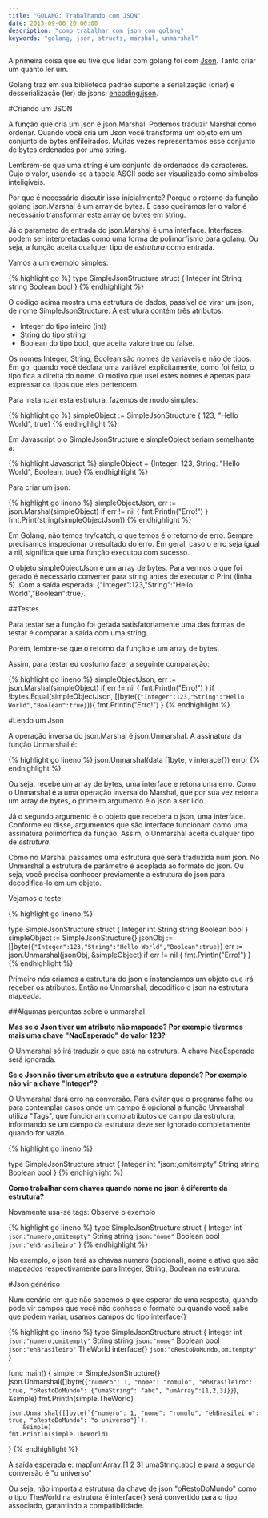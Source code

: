 ```yaml
---
title: "GOLANG: Trabalhando com JSON"
date: 2015-09-06 20:00:00
description: "como trabalhar com json com golang"
keywords: "golang, json, structs, marshal, unmarshal"
---
```


A primeira coisa que eu tive que lidar com golang foi com [Json](http://json.org/). Tanto criar um quanto ler um.

Golang traz em sua biblioteca padrão suporte a serialização (criar) e
desserialização (ler) de jsons: [encoding/json](http://golang.org/pkg/encoding/json/).

#Criando um JSON

A função que cria um json é json.Marshal. Podemos traduzir Marshal como ordenar. Quando
você cria um Json você transforma um objeto em um conjunto de bytes enfileirados. Muitas
vezes representamos esse conjunto de bytes ordenados por uma string.

Lembrem-se que uma string é um conjunto de ordenados de caracteres. Cujo o valor, usando-se a tabela
ASCII pode ser visualizado como simbolos inteligíveis.

Por que é necessário discutir isso inicialmente? Porque o retorno da função golang json.Marshal é um array de bytes.
E caso queiramos ler o valor é necessário transformar este array de bytes em string.

Já o parametro de entrada do json.Marshal é uma interface. Interfaces podem ser interpretadas como uma forma de polimorfismo
para golang. Ou seja, a função aceita qualquer tipo de *estrutura* como entrada.

Vamos a um exemplo simples:

{% highlight go %}
type SimpleJsonStructure struct {
		Integer int
		String string
		Boolean bool
}
{% endhighlight %}

O código acima mostra uma estrutura de dados, passível de virar um json, de nome SimpleJsonStructure.
A estrutura contém três atributos:

* Integer do tipo inteiro (int)
* String do tipo string
* Boolean do tipo bool, que aceita valore true ou false.

Os nomes Integer, String, Boolean são nomes de variáveis e não de tipos.
Em go, quando você declara uma variável explicitamente, como foi
feito, o tipo fica a direita do nome. O motivo que usei estes nomes é apenas para expressar os tipos que eles pertencem.

Para instanciar esta estrutura, fazemos de modo simples:

{% highlight go %}
simpleObject := SimpleJsonStructure { 123, "Hello World", true}
{% endhighlight %}

Em Javascript o o SimpleJsonStructure e simpleObject seriam semelhante a:

{% highlight Javascript %}
simpleObject = {Integer: 123, String: "Hello World", Boolean: true}
{% endhighlight %}

Para criar um json:

{% highlight go lineno %}
 simpleObjectJson, err := json.Marshal(simpleObject)
 if err != nil {
   fmt.Println("Erro!")
 }
 fmt.Print(string(simpleObjectJson))
{% endhighlight %}

Em Golang, não temos try/catch, o que temos é o retorno de erro. Sempre precisamos
inspecionar o resultado do erro. Em geral, caso o erro seja igual a nil, significa que uma
função executou com sucesso.

O objeto simpleObjectJson é um array de bytes. Para vermos o que foi gerado é necessário converter para string
antes de executar o Print (linha 5). Com a saída esperada: {"Integer":123,"String":"Hello World","Boolean":true}.

##Testes

Para testar se a função foi gerada satisfatoriamente uma das formas de testar é comparar a saída com uma string.

Porém, lembre-se que o retorno da função é um array de bytes.

Assim, para testar eu costumo fazer a seguinte comparação:

{% highlight go lineno %}
 simpleObjectJson, err := json.Marshal(simpleObject)
 if err != nil {
   fmt.Println("Erro!")
 }
 if !bytes.Equal(simpleObjectJson, []byte(`{"Integer":123,"String":"Hello World","Boolean":true}`)){
   fmt.Println("Erro!")
 }
{% endhighlight %}

#Lendo um Json

A operação inversa do json.Marshal é json.Unmarshal. A assinatura da função Unmarshal é:

{% highlight go lineno %}
json.Unmarshal(data []byte, v interace{}) error
{% endhighlight %}

Ou seja, recebe um array de bytes, uma interface e retona uma erro. Como o Unmarshal é a uma
operação inversa do Marshal, que por sua vez retorna um array de bytes, o primeiro argumento é
o json a ser lido.

Já o segundo argumento é o objeto que receberá o json, uma interface. Conforme eu disse, argumentos que
são interface funcionam como uma assinatura polimórfica da função. Assim, o Unmarshal aceita qualquer tipo de *estrutura*.

Como no Marshal passamos uma estrutura que será traduzida num json. No Unmarshal a estrutura de parâmetro é acoplada ao
formato do json. Ou seja, você precisa conhecer previamente a estrutura do json para decodifica-lo em um objeto.

Vejamos o teste:

{% highlight go lineno %}

type SimpleJsonStructure struct {
		Integer int
		String string
		Boolean bool
}
simpleObject := SimpleJsonStructure{}
jsonObj :=  []byte(`{"Integer":123,"String":"Hello World","Boolean":true}`)
err := json.Unmarshal(jsonObj, &simpleObject)
 if err != nil {
   fmt.Println("Erro!")
 }
{% endhighlight %}

Primeiro nós criamos a estrutura do json e instanciamos um objeto que irá receber os atributos. Então no Unmarshal,
decodifico o json na estrutura mapeada.

##Algumas perguntas sobre o unmarshal

**Mas se o Json tiver um atributo não mapeado? Por exemplo tivermos mais uma chave "NaoEsperado" de valor 123?**

O Unmarshal só irá traduzir o que está na estrutura. A chave NaoEsperado será ignorada.

**Se o Json não tiver um atributo que a estrutura depende? Por exemplo não vir a chave "Integer"?**

O Unmarshal dará erro na conversão. Para evitar que o programe falhe ou para contemplar casos onde um campo é opcional
a função Unmarshal utiliza "Tags", que funcionam como atributos de campo da estrutura, informando se um campo da
estrutura deve ser ignorado completamente quando for vazio.


{% highlight go lineno %}

type SimpleJsonStructure struct {
		Integer int "json:,omitempty"
		String string
		Boolean bool
}
{% endhighlight %}

**Como trabalhar com chaves quando nome no json é diferente da estrutura?**

Novamente usa-se tags: Observe o exemplo

{% highlight go lineno %}
type SimpleJsonStructure struct {
	Integer  int         `json:"numero,omitempty"`
	String   string      `json:"nome"`
	Boolean  bool        `json:"ehBrasileiro"`
}
{% endhighlight %}

No exemplo, o json terá as chavas numero (opcional), nome e ativo que são mapeados respectivamente para
Integer, String, Boolean na estrutura.

#Json genérico

Num cenário em que não sabemos o que esperar de uma resposta, quando pode vir campos que você não conhece o formato ou
quando você sabe que podem variar, usamos campos do tipo interface{}

{% highlight go lineno %}
type SimpleJsonStructure struct {
	Integer  int         `json:"numero,omitempty"`
	String   string      `json:"nome"`
	Boolean  bool        `json:"ehBrasileiro"`
	TheWorld interface{} `json:"oRestoDoMundo,omitempty"`
}

func main() {
	simple := SimpleJsonStructure{}
	json.Unmarshal([]byte(`{"numero": 1, "nome": "romulo", "ehBrasileiro": true, "oRestoDoMundo": {"umaString": "abc", "umArray":[1,2,3]}}`),
		&simple)
	fmt.Println(simple.TheWorld)

	json.Unmarshal([]byte(`{"numero": 1, "nome": "romulo", "ehBrasileiro": true, "oRestoDoMundo": "o universo"}`),
		&simple)
	fmt.Println(simple.TheWorld)
}
{% endhighlight %}

A saída esperada é: map[umArray:[1 2 3] umaString:abc] e para a segunda conversão é "o universo"

Ou seja, não importa a estrutura da chave de json "oRestoDoMundo" como o tipo TheWorld na estrutura é interface{}
será convertido para o tipo associado, garantindo a compatibilidade.
